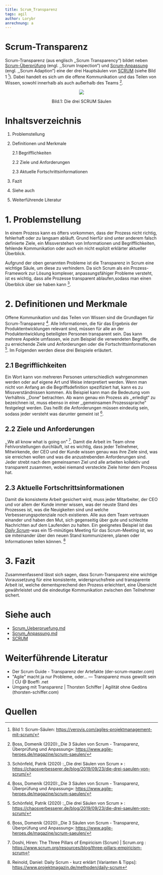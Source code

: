 ```yaml
---
title: Scrum_Transparenz
tags: agil
author: Lorybr
anrechnung: a
---
```

# Scrum-Transparenz
Scrum-Transparenz (aus englisch ,,Scrum Transparency“) bildet neben [Scrum-Überprüfung](https://github.com/ManagingProjectsSuccessfully/ManagingProjectsSuccessfully.github.io/blob/main/kb/Scrum_Ueberpruefung.md) (engl. ,,Scrum Inspection“) und [Scrum-Anpassung](https://github.com/ManagingProjectsSuccessfully/ManagingProjectsSuccessfully.github.io/blob/main/kb/Scrum_Anpassung.md) (engl. ,,Scrum Adaption“) eine der drei Hauptsäulen von [SCRUM](https://github.com/ManagingProjectsSuccessfully/ManagingProjectsSuccessfully.github.io/blob/main/kb/SCRUM.md) (siehe Bild 1 [^5]). Dabei handelt es sich um die offene Kommunikation und das Teilen von Wissen, sowohl innerhalb als auch außerhalb des Teams [^1].

<p align="center">
  <img src="https://github.com/Lorybr/ManagingProjectsSuccessfully.github.io/blob/main/kb/Scrum_Transparenz/Bild.png"/>
</p>

<p align="center">
 Bild.1: Die drei SCRUM Säulen
</p>

# Inhaltsverzeichnis 

1. Problemstellung
2. Definitionen und Merkmale

    2.1 Begrifflichkeiten
  
    2.2 Ziele und Anforderungen
  
    2.3 Aktuelle Fortschrittsinformationen
  
3. Fazit
4. Siehe auch
5. Weiterführende Literatur



# 1. Problemstellung

In einem Prozess kann es öfters vorkommen, dass der Prozess nicht richtig, fehlerhaft oder zu langsam abläuft. Grund hierfür sind unter anderem falsch definierte Ziele, ein Missverstehen von Informationen und Begrifflichkeiten, fehlende Kommunikation oder auch ein nicht explizit erklärter aktueller Überblick.

Aufgrund der oben genannten Probleme ist die Transparenz in Scrum eine wichtige Säule, um diese zu verhindern. Da sich Scrum als ein Prozess-Framework zur Lösung komplexer, anpassungsfähiger Probleme versteht, ist es wichtig, dass alle Prozesse transparent ablaufen,sodass man einen Überblick über sie haben kann [^2].


# 2. Definitionen und Merkmale
Offene Kommunikation und das Teilen von Wissen sind die Grundlagen für Scrum-Transparenz [^1]. Alle Informationen, die für das Ergebnis der Produktentwicklungen relevant sind, müssen für alle an der Produktentwicklung beteiligten Personen transparent sein. Das kann mehrere Aspekte umfassen, wie zum Beispiel die verwendeten Begriffe, die zu erreichende Ziele und Anforderungen oder die Fortschrittsinformationen [^2]. Im Folgenden werden diese drei Beispiele erläutert.



## 2.1	Begrifflichkeiten

 Ein Wort kann von mehreren Personen unterschiedlich wahrgenommen werden oder auf eigene Art und Weise interpretiert werden. Wenn man nicht von Anfang an die Begriffsdefinition spezifiziert hat, kann es zu Missverständnissen kommen. Als Beispiel kann man die Bedeutung vom Verhältnis ,,Done“ betrachten. Ab wann genau ein Prozess als ,,erledigt“ zu bezeichnen ist, muss ebenso in einer ,,gemeinsamen Prozesssprache“ festgelegt werden. Das heißt die Anforderungen müssen eindeutig sein, sodass jeder versteht was darunter gemeint ist [^1].

## 2.2	Ziele und Anforderungen

,,We all know what is going on” [^3]. Damit die Arbeit im Team ohne Fehlvorstellungen durchläuft, ist es wichtig, dass jeder Teilnehmer, Mitwirkende, der CEO und der Kunde wissen genau was ihre Ziele sind, was sie erreichen wollen und was die anzustrebenden Anforderungen sind. Jeder strebt nach dem gemeinsamen Ziel und alle arbeiten kollektiv und transparent zusammen, wobei niemand versteckte Ziele hinter dem Prozess hat.

## 2.3	Aktuelle Fortschrittsinformationen

Damit die konsistente Arbeit gesichert wird, muss jeder Mitarbeiter, der CEO und vor allem der Kunde immer wissen, was der neuste Stand des Prozesses ist, was die Neuigkeiten sind und welche Verbesserungspotenziale noch existieren. Alle aus dem Team vertrauen einander und haben den Mut, sich gegenseitig über gute und schlechte Nachrichten auf dem Laufenden zu halten. Ein geeignetes Beispiel ist das [*Daily Scrum*](https://github.com/ManagingProjectsSuccessfully/ManagingProjectsSuccessfully.github.io/blob/main/kb/Daily_Scrum.md)-was ein 15-minütiges Meeting für das Scrum-Meeting ist, wo sie miteinander über den neuen Stand kommunizieren, planen oder Informationen teilen können. [^4]

# 3. Fazit

Zusammenfassend lässt sich sagen, dass Scrum-Transparenz eine wichtige Voraussetzung für eine konsistente, widerspruchsfreie und transparente Arbeit ist, welche dementsprechend den Prozess erleichtert, eine Übersicht gewährleistet und die eindeutige Kommunikation zwischen den Teilnehmer sichert.


# Siehe auch

* [Scrum_Ueberpruefung.md](https://github.com/ManagingProjectsSuccessfully/ManagingProjectsSuccessfully.github.io/blob/main/kb/Scrum_Ueberpruefung.md)
* [Scrum_Anpassung.md](https://github.com/ManagingProjectsSuccessfully/ManagingProjectsSuccessfully.github.io/blob/main/kb/Scrum_Anpassung.md)
* [SCRUM](https://github.com/ManagingProjectsSuccessfully/ManagingProjectsSuccessfully.github.io/blob/main/kb/SCRUM.md)


# Weiterführende Literatur

*  Der Scrum Guide - Transparenz der Artefakte (der-scrum-master.com)
* "Agile" macht ja nur Probleme, oder… — Transparenz muss gewollt sein | CU @ Boeffi .net
* 	Umgang mit Transparenz | Thorsten Schiffer | Agilität ohne Gedöns (thorsten-schiffer.com)


# Quellen

[^1]: Boss, Domenik (2020):,,Die 3 Säulen von Scrum - Transparenz, Überprüfung und Anpassung»: https://www.agile-heroes.de/magazine/scrum-saeulen/
[^2]:  Schönfeld, Patrik (2020) :,,Die drei Säulen von Scrum » : https://chaosverbesserer.de/blog/2019/09/23/die-drei-saeulen-von-scrum/
[^3]: Doshi, Hiren: The Three Pillars of Empiricism (Scrum) | Scrum.org : https://www.scrum.org/resources/blog/three-pillars-empiricism-scrum
[^4]: Reinold, Daniel: Daily Scrum - kurz erklärt [Varianten & Tipps]: https://www.projektmagazin.de/methoden/daily-scrum
[^5]: Bild 1: Scrum-Säulen: https://verovis.com/agiles-projektmanagement-mit-scrum/

